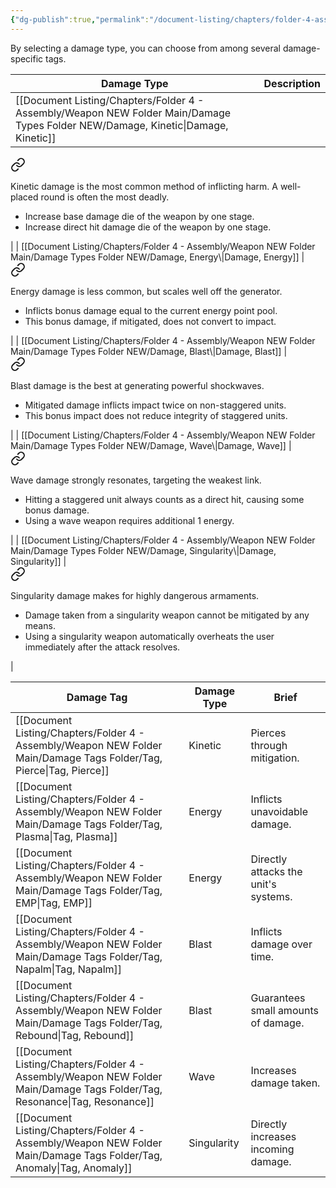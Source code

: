 ```yaml
---
{"dg-publish":true,"permalink":"/document-listing/chapters/folder-4-assembly/weapon-new-folder-main/damage-type-new/"}
---
```


By selecting a damage type, you can choose from among several damage-specific tags.

| Damage Type             | Description              |
| ----------------------- | ------------------------ |
| [[Document Listing/Chapters/Folder 4 - Assembly/Weapon NEW Folder Main/Damage Types Folder NEW/Damage, Kinetic\|Damage, Kinetic]]     | 
<div class="transclusion internal-embed is-loaded"><a class="markdown-embed-link" href="/document-listing/chapters/folder-4-assembly/weapon-new-folder-main/damage-types-folder-new/damage-kinetic/" aria-label="Open link"><svg xmlns="http://www.w3.org/2000/svg" width="24" height="24" viewBox="0 0 24 24" fill="none" stroke="currentColor" stroke-width="2" stroke-linecap="round" stroke-linejoin="round" class="svg-icon lucide-link"><path d="M10 13a5 5 0 0 0 7.54.54l3-3a5 5 0 0 0-7.07-7.07l-1.72 1.71"></path><path d="M14 11a5 5 0 0 0-7.54-.54l-3 3a5 5 0 0 0 7.07 7.07l1.71-1.71"></path></svg></a><div class="markdown-embed">




Kinetic damage is the most common method of inflicting harm. A well-placed round is often the most deadly.
- Increase base damage die of the weapon by one stage.
- Increase direct hit damage die of the weapon by one stage.

</div></div>
     |
| [[Document Listing/Chapters/Folder 4 - Assembly/Weapon NEW Folder Main/Damage Types Folder NEW/Damage, Energy\|Damage, Energy]]      | 
<div class="transclusion internal-embed is-loaded"><a class="markdown-embed-link" href="/document-listing/chapters/folder-4-assembly/weapon-new-folder-main/damage-types-folder-new/damage-energy/" aria-label="Open link"><svg xmlns="http://www.w3.org/2000/svg" width="24" height="24" viewBox="0 0 24 24" fill="none" stroke="currentColor" stroke-width="2" stroke-linecap="round" stroke-linejoin="round" class="svg-icon lucide-link"><path d="M10 13a5 5 0 0 0 7.54.54l3-3a5 5 0 0 0-7.07-7.07l-1.72 1.71"></path><path d="M14 11a5 5 0 0 0-7.54-.54l-3 3a5 5 0 0 0 7.07 7.07l1.71-1.71"></path></svg></a><div class="markdown-embed">




Energy damage is less common, but scales well off the generator.
- Inflicts bonus damage equal to the current energy point pool.
- This bonus damage, if mitigated, does not convert to impact.

</div></div>
      |
| [[Document Listing/Chapters/Folder 4 - Assembly/Weapon NEW Folder Main/Damage Types Folder NEW/Damage, Blast\|Damage, Blast]]       | 
<div class="transclusion internal-embed is-loaded"><a class="markdown-embed-link" href="/document-listing/chapters/folder-4-assembly/weapon-new-folder-main/damage-types-folder-new/damage-blast/" aria-label="Open link"><svg xmlns="http://www.w3.org/2000/svg" width="24" height="24" viewBox="0 0 24 24" fill="none" stroke="currentColor" stroke-width="2" stroke-linecap="round" stroke-linejoin="round" class="svg-icon lucide-link"><path d="M10 13a5 5 0 0 0 7.54.54l3-3a5 5 0 0 0-7.07-7.07l-1.72 1.71"></path><path d="M14 11a5 5 0 0 0-7.54-.54l-3 3a5 5 0 0 0 7.07 7.07l1.71-1.71"></path></svg></a><div class="markdown-embed">




Blast damage is the best at generating powerful shockwaves. 
- Mitigated damage inflicts impact twice on non-staggered units.
- This bonus impact does not reduce integrity of staggered units.

</div></div>
       |
| [[Document Listing/Chapters/Folder 4 - Assembly/Weapon NEW Folder Main/Damage Types Folder NEW/Damage, Wave\|Damage, Wave]]        | 
<div class="transclusion internal-embed is-loaded"><a class="markdown-embed-link" href="/document-listing/chapters/folder-4-assembly/weapon-new-folder-main/damage-types-folder-new/damage-wave/" aria-label="Open link"><svg xmlns="http://www.w3.org/2000/svg" width="24" height="24" viewBox="0 0 24 24" fill="none" stroke="currentColor" stroke-width="2" stroke-linecap="round" stroke-linejoin="round" class="svg-icon lucide-link"><path d="M10 13a5 5 0 0 0 7.54.54l3-3a5 5 0 0 0-7.07-7.07l-1.72 1.71"></path><path d="M14 11a5 5 0 0 0-7.54-.54l-3 3a5 5 0 0 0 7.07 7.07l1.71-1.71"></path></svg></a><div class="markdown-embed">




Wave damage strongly resonates, targeting the weakest link.
- Hitting a staggered unit always counts as a direct hit, causing some bonus damage.
- Using a wave weapon requires additional 1 energy.

</div></div>
        |
| [[Document Listing/Chapters/Folder 4 - Assembly/Weapon NEW Folder Main/Damage Types Folder NEW/Damage, Singularity\|Damage, Singularity]] | 
<div class="transclusion internal-embed is-loaded"><a class="markdown-embed-link" href="/document-listing/chapters/folder-4-assembly/weapon-new-folder-main/damage-types-folder-new/damage-singularity/" aria-label="Open link"><svg xmlns="http://www.w3.org/2000/svg" width="24" height="24" viewBox="0 0 24 24" fill="none" stroke="currentColor" stroke-width="2" stroke-linecap="round" stroke-linejoin="round" class="svg-icon lucide-link"><path d="M10 13a5 5 0 0 0 7.54.54l3-3a5 5 0 0 0-7.07-7.07l-1.72 1.71"></path><path d="M14 11a5 5 0 0 0-7.54-.54l-3 3a5 5 0 0 0 7.07 7.07l1.71-1.71"></path></svg></a><div class="markdown-embed">




Singularity damage makes for highly dangerous armaments.
- Damage taken from a singularity weapon cannot be mitigated by any means.
- Using a singularity weapon automatically overheats the user immediately after the attack resolves.

</div></div>
 |

| Damage Tag         | Damage Type | Brief                                |
| ------------------ | ----------- | ------------------------------------ |
| [[Document Listing/Chapters/Folder 4 - Assembly/Weapon NEW Folder Main/Damage Tags Folder/Tag, Pierce\|Tag, Pierce]]    | Kinetic     | Pierces through mitigation.          |
| [[Document Listing/Chapters/Folder 4 - Assembly/Weapon NEW Folder Main/Damage Tags Folder/Tag, Plasma\|Tag, Plasma]]    | Energy      | Inflicts unavoidable damage.         |
| [[Document Listing/Chapters/Folder 4 - Assembly/Weapon NEW Folder Main/Damage Tags Folder/Tag, EMP\|Tag, EMP]]       | Energy      | Directly attacks the unit's systems. |
| [[Document Listing/Chapters/Folder 4 - Assembly/Weapon NEW Folder Main/Damage Tags Folder/Tag, Napalm\|Tag, Napalm]]    | Blast       | Inflicts damage over time.           |
| [[Document Listing/Chapters/Folder 4 - Assembly/Weapon NEW Folder Main/Damage Tags Folder/Tag, Rebound\|Tag, Rebound]]   | Blast       | Guarantees small amounts of damage.  |
| [[Document Listing/Chapters/Folder 4 - Assembly/Weapon NEW Folder Main/Damage Tags Folder/Tag, Resonance\|Tag, Resonance]] | Wave        | Increases damage taken.              |
| [[Document Listing/Chapters/Folder 4 - Assembly/Weapon NEW Folder Main/Damage Tags Folder/Tag, Anomaly\|Tag, Anomaly]]   | Singularity | Directly increases incoming damage.  |
